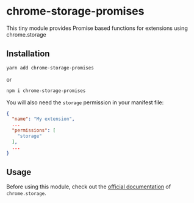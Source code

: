 # chrome-storage-promises

This tiny module provides Promise based functions for extensions using chrome.storage

## Installation

```sh
yarn add chrome-storage-promises
```

or

```sh
npm i chrome-storage-promises
```

You will also need the `storage` permission in your manifest file:

```json
{
  "name": "My extension",
  ...
  "permissions": [
    "storage"
  ],
  ...
}
```

## Usage

Before using this module, check out the [official documentation](https://developer.chrome.com/docs/extensions/reference/storage) of `chrome.storage`.

